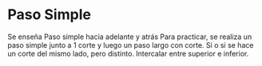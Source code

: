 # Paso Simple


Se enseña Paso simple hacia adelante y atrás
 Para practicar, se realiza un paso simple junto a 1 corte y luego un paso largo con corte.
 Si o si se hace un corte del mismo lado, pero distinto. Intercalar entre superior e inferior.